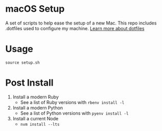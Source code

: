 macOS Setup
==========
A set of scripts to help ease the setup of a new Mac. This repo includes
.dotfiles used to configure my machine. [Learn more about dotfiles][1]

Usage
=====
`source setup.sh`

Post Install
============
1. Install a modern Ruby
    * See a list of Ruby versions with `rbenv install -l`
1. Install a modern Python
    * See a list of Python versions with `pyenv install -l`
1. Install a current Node
    * `nvm install --lts`

[1]: http://dotfiles.github.io/
